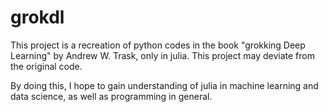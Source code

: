 # grokdl

This project is a recreation of python codes in the book "grokking Deep Learning" by Andrew W. Trask, only in julia. This project may deviate from the original code.

By doing this, I hope to gain understanding of julia in machine learning and data science, as well as programming in general.
